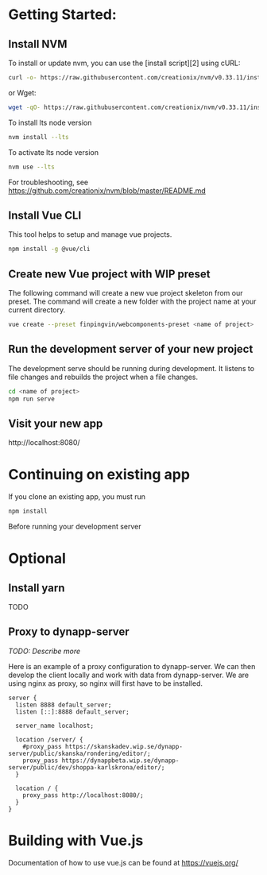 # Getting Started:
## Install NVM
To install or update nvm, you can use the [install script][2] using cURL:

```sh
curl -o- https://raw.githubusercontent.com/creationix/nvm/v0.33.11/install.sh | bash
```

or Wget:

```sh
wget -qO- https://raw.githubusercontent.com/creationix/nvm/v0.33.11/install.sh | bash
```

To install lts node version 
```sh
nvm install --lts
```

To activate lts node version
```sh
nvm use --lts
```

For troubleshooting, see https://github.com/creationix/nvm/blob/master/README.md

## Install Vue CLI
This tool helps to setup and manage vue projects.

```sh
npm install -g @vue/cli
```

## Create new Vue project with WIP preset
The following command will create a new vue project skeleton from our preset.
The command will create a new folder with the project name at your current directory.
```sh
vue create --preset finpingvin/webcomponents-preset <name of project>
```

## Run the development server of your new project
The development serve should be running during development. It listens to file changes and rebuilds the project when a file changes.
```sh
cd <name of project>
npm run serve
```

## Visit your new app
http://localhost:8080/

# Continuing on existing app
If you clone an existing app, you must run
```sh
npm install
```
Before running your development server

# Optional
## Install yarn
TODO

## Proxy to dynapp-server
*TODO: Describe more*

Here is an example of a proxy configuration to dynapp-server. We can then develop the client locally and work with data from dynapp-server.
We are using nginx as proxy, so nginx will first have to be installed.
```
server {
  listen 8888 default_server;
  listen [::]:8888 default_server;

  server_name localhost;

  location /server/ {
    #proxy_pass https://skanskadev.wip.se/dynapp-server/public/skanska/rondering/editor/;
    proxy_pass https://dynappbeta.wip.se/dynapp-server/public/dev/shoppa-karlskrona/editor/;
  }

  location / {
    proxy_pass http://localhost:8080/;
  }
}
```

# Building with Vue.js
Documentation of how to use vue.js can be found at https://vuejs.org/
